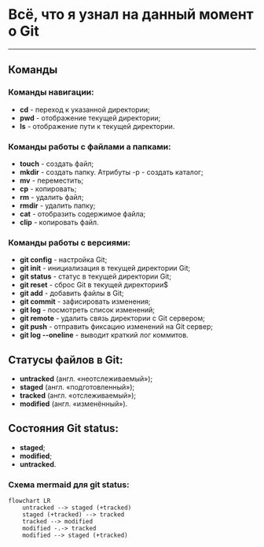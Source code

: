 # Всё, что я узнал на данный момент о Git
---
## Команды

### Команды навигации:
- **cd** - переход к указанной директории;
- **pwd** - отображение текущей директории;
- **ls** - отображение пути к текущей директории.

### Команды работы с файлами а папками:
- **touch** - создать файл;
- **mkdir** - создать папку. Атрибуты -p - создать каталог;
- **mv** - переместить;
- **cp** - копировать;
- **rm** - удалить файл;
- **rmdir** - удалить папку;
- **cat** - отобразить содержимое файла;
- **clip** - копировать файл.

### Команды работы с версиями:
- **git config** - настройка Git;
- **git init** - инициализация в текущей директории Git;
- **git status** - статус в текущей директории Git;
- **git reset** - сброс Git в текущей директории$
- **git add** - добавить файлы в Git;
- **git commit** - зафисировать изменения;
- **git log** - посмотреть список изменений;
- **git remote** - удалить связь директории с Git сервером;
- **git push** - отправить фиксацию изменений на Git сервер;
- **git log --oneline** - выводит краткий лог коммитов.

## Статусы файлов в Git:
- **untracked** (англ. «неотслеживаемый»);
- **staged** (англ. «подготовленный»);
- **tracked** (англ. «отслеживаемый»);
- **modified** (англ. «изменённый»).

## Состояния Git status:
- **staged**;
- **modified**;
- **untracked**.

### Схема mermaid для git status:
```mermaid
flowchart LR
    untracked --> staged (+tracked)
    staged (+tracked) --> tracked
    tracked --> modified
    modified -.-> tracked
    modified --> staged (+tracked)
```